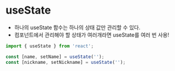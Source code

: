# useState
- 하나의 useState 함수는 하나의 상태 값만 관리할 수 있다.
- 컴포넌트에서 관리해야 할 상태가 여러개라면 useState를 여러 번 사용!
```javascript
import { useState } from 'react';

const [name, setName] = useState('');
const [nickname, setNickname] = useState('');
```